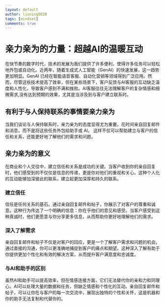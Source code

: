 ```yaml
---
layout: default
author: liuning0820
tags: [mindset]
comments: true
---
```


# 亲力亲为的力量：超越AI的温暖互动

在快节奏的数字时代，技术的发展为我们提供了许多便利，使得许多任务可以轻松地外包或自动化。近两年，随着生成式人工智能（GenAI）的快速发展，这一趋势更加明显。GenAI 已经在智能语音客服、自动化营销等领域得到广泛应用。然而，尽管这些技术提高了效率，但在某些场景下，客户反馈与AI客服的互动缺乏温度和人性化，导致客户感到不满和挫败。AI客服往往无法理解客户的复杂情感和细微需求,没有达到预期的效果，尤其是当涉及到与客户建立联系时。

## 有利于与人保持联系的事情要亲力亲为

当我们谈论与人保持联系时，亲力亲为的态度显得尤为重要。花时间亲自回复邮件和消息，而不是将这些任务外包给助手或 AI。 这样不仅可以帮助建立与客户的信任和关系，还能更好地了解他们的需求和问题。

## 亲力亲为的意义

在商业和个人交往中，建立信任和关系是成功的关键。当客户收到你的亲自回复时，他们感受到的不仅仅是信息的传递，更是你对他们的重视和关心。这种个人化的互动能够加深彼此的联系，建立起更加深厚和持久的联系。

### 建立信任

信任是任何关系的基石。通过亲自回复邮件和帖子，你展示了对客户的尊重和诚意。这种行为传达了一个明确的信息：你在乎他们的意见和感受。当客户感受到这种真诚时，他们更愿意与你分享更多信息，从而帮助你更好地理解他们的需求。

### 深入了解需求

亲自回复邮件和帖子不仅是对客户的回应，更是一个了解客户需求和问题的机会。通过直接的沟通，你可以更准确地捕捉到客户的痛点和期望。这种深入了解有助于你提供更加个性化和有效的解决方案，从而提升客户满意度和忠诚度。

### 与AI和助手的区别

虽然AI和助手可以提高效率，但在情感连接方面，它们无法替代你的亲和力和同理心。AI可以处理大量的数据和任务，但缺乏情感和个性化的互动。亲自回复邮件和帖子，可以让你在与客户的每一次交流中，展现出独特的个性和关怀，这是机器和你的助手无法复制和代替你的。

